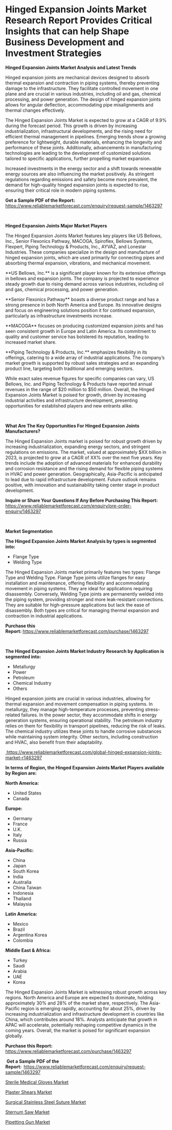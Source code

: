 <p><h1>Hinged Expansion Joints Market Research Report Provides Critical Insights that can help Shape Business Development and Investment Strategies</h1></p><p><strong>Hinged Expansion Joints Market Analysis and Latest Trends</strong></p>
<p><p>Hinged expansion joints are mechanical devices designed to absorb thermal expansion and contraction in piping systems, thereby preventing damage to the infrastructure. They facilitate controlled movement in one plane and are crucial in various industries, including oil and gas, chemical processing, and power generation. The design of hinged expansion joints allows for angular deflection, accommodating pipe misalignments and thermal changes effectively.</p><p>The Hinged Expansion Joints Market is expected to grow at a CAGR of 9.9% during the forecast period. This growth is driven by increasing industrialization, infrastructural developments, and the rising need for efficient thermal management in pipelines. Emerging trends show a growing preference for lightweight, durable materials, enhancing the longevity and performance of these joints. Additionally, advancements in manufacturing technologies are leading to the development of customized solutions tailored to specific applications, further propelling market expansion. </p><p>Increased investments in the energy sector and a shift towards renewable energy sources are also influencing the market positively. As stringent regulations regarding emissions and safety become more prevalent, the demand for high-quality hinged expansion joints is expected to rise, ensuring their critical role in modern piping systems.</p></p>
<p><strong>Get a Sample PDF of the Report:&nbsp;</strong> <a href="https://www.reliablemarketforecast.com/enquiry/request-sample/1463297?utm_campaign=1897&utm_medium=2&utm_source=Github&utm_content=ia&utm_term=09042025&utm_id=hinged-expansion-joints">https://www.reliablemarketforecast.com/enquiry/request-sample/1463297</a></p>
<p>&nbsp;</p>
<p><strong>Hinged Expansion Joints Major Market Players</strong></p>
<p><p>The Hinged Expansion Joints Market features key players like US Bellows, Inc., Senior Flexonics Pathway, MACOGA, Spiroflex, Bellows Systems, Flexpert, Piping Technology & Products, Inc., AYVAZ, and Lonestar Industries. These companies specialize in the design and manufacture of hinged expansion joints, which are used primarily for connecting pipes and absorbing thermal expansion, vibrations, and mechanical movement.</p><p>**US Bellows, Inc.** is a significant player known for its extensive offerings in bellows and expansion joints. The company is projected to experience steady growth due to rising demand across various industries, including oil and gas, chemical processing, and power generation.</p><p>**Senior Flexonics Pathway** boasts a diverse product range and has a strong presence in both North America and Europe. Its innovative designs and focus on engineering solutions position it for continued expansion, particularly as infrastructure investments increase.</p><p>**MACOGA** focuses on producing customized expansion joints and has seen consistent growth in Europe and Latin America. Its commitment to quality and customer service has bolstered its reputation, leading to increased market share.</p><p>**Piping Technology & Products, Inc.** emphasizes flexibility in its offerings, catering to a wide array of industrial applications. The company’s market growth is supported by robust sales strategies and an expanding product line, targeting both traditional and emerging sectors.</p><p>While exact sales revenue figures for specific companies can vary, US Bellows, Inc. and Piping Technology & Products have reported annual revenues in the range of $20 million to $50 million. Overall, the Hinged Expansion Joints Market is poised for growth, driven by increasing industrial activities and infrastructure development, presenting opportunities for established players and new entrants alike.</p></p>
<p>&nbsp;</p>
<p><strong>What Are The Key Opportunities For Hinged Expansion Joints Manufacturers?</strong></p>
<p><p>The Hinged Expansion Joints market is poised for robust growth driven by increasing industrialization, expanding energy sectors, and stringent regulations on emissions. The market, valued at approximately $XX billion in 2023, is projected to grow at a CAGR of XX% over the next five years. Key trends include the adoption of advanced materials for enhanced durability and corrosion resistance and the rising demand for flexible piping systems in HVAC and power generation. Geographically, Asia-Pacific is anticipated to lead due to rapid infrastructure development. Future outlook remains positive, with innovation and sustainability taking center stage in product development.</p></p>
<p><strong>Inquire or Share Your Questions If Any Before Purchasing This Report:</strong> <a href="https://www.reliablemarketforecast.com/enquiry/pre-order-enquiry/1463297?utm_campaign=1897&utm_medium=2&utm_source=Github&utm_content=ia&utm_term=09042025&utm_id=hinged-expansion-joints">https://www.reliablemarketforecast.com/enquiry/pre-order-enquiry/1463297</a></p>
<p>&nbsp;</p>
<p><strong>Market Segmentation</strong></p>
<p><strong>The Hinged Expansion Joints Market Analysis by types is segmented into:</strong></p>
<p><ul><li>Flange Type</li><li>Welding Type</li></ul></p>
<p><p>The Hinged Expansion Joints market primarily features two types: Flange Type and Welding Type. Flange Type joints utilize flanges for easy installation and maintenance, offering flexibility and accommodating movement in piping systems. They are ideal for applications requiring disassembly. Conversely, Welding Type joints are permanently welded into the piping system, providing stronger and more leak-resistant connections. They are suitable for high-pressure applications but lack the ease of disassembly. Both types are critical for managing thermal expansion and contraction in industrial applications.</p></p>
<p><strong>Purchase this Report:&nbsp;</strong><a href="https://www.reliablemarketforecast.com/purchase/1463297?utm_campaign=1897&utm_medium=2&utm_source=Github&utm_content=ia&utm_term=09042025&utm_id=hinged-expansion-joints">https://www.reliablemarketforecast.com/purchase/1463297</a></p>
<p>&nbsp;</p>
<p><strong>The Hinged Expansion Joints Market Industry Research by Application is segmented into:</strong></p>
<p><ul><li>Metallurgy</li><li>Power</li><li>Petroleum</li><li>Chemical Industry</li><li>Others</li></ul></p>
<p><p>Hinged expansion joints are crucial in various industries, allowing for thermal expansion and movement compensation in piping systems. In metallurgy, they manage high-temperature processes, preventing stress-related failures. In the power sector, they accommodate shifts in energy generation systems, ensuring operational stability. The petroleum industry relies on them for flexibility in transport pipelines, reducing the risk of leaks. The chemical industry utilizes these joints to handle corrosive substances while maintaining system integrity. Other sectors, including construction and HVAC, also benefit from their adaptability.</p></p>
<p><a href="https://www.reliablemarketforecast.com/global-hinged-expansion-joints-market-r1463297?utm_campaign=1897&utm_medium=2&utm_source=Github&utm_content=ia&utm_term=09042025&utm_id=hinged-expansion-joints">&nbsp;https://www.reliablemarketforecast.com/global-hinged-expansion-joints-market-r1463297</a></p>
<p><strong>In terms of Region, the Hinged Expansion Joints Market Players available by Region are:</strong></p>
<p>
    <p> <strong> North America: </strong>
        <ul>
            <li>United States</li>
            <li>Canada</li>
        </ul>
        </p> 
    <p> <strong> Europe: </strong>
        <ul>
            <li>Germany</li>
            <li>France</li>
            <li>U.K.</li>
            <li>Italy</li>
            <li>Russia</li>
        </ul>
        </p> 
    <p> <strong> Asia-Pacific: </strong>
        <ul>
            <li>China</li>
            <li>Japan</li>
            <li>South Korea</li>
            <li>India</li>
            <li>Australia</li>
            <li>China Taiwan</li>
            <li>Indonesia</li>
            <li>Thailand</li>
            <li>Malaysia</li>
        </ul>
        </p> 
    <p> <strong> Latin America: </strong>
        <ul>
            <li>Mexico</li>
            <li>Brazil</li>
            <li>Argentina Korea</li>
            <li>Colombia</li>
        </ul>
        </p> 
    <p> <strong> Middle East & Africa: </strong>
        <ul>
            <li>Turkey</li>
            <li>Saudi</li>
            <li>Arabia</li>
            <li>UAE</li>
            <li>Korea</li>
        </ul>
    </p>
    </p>
<p><p>The Hinged Expansion Joints Market is witnessing robust growth across key regions. North America and Europe are expected to dominate, holding approximately 30% and 28% of the market share, respectively. The Asia-Pacific region is emerging rapidly, accounting for about 25%, driven by increasing industrialization and infrastructure development in countries like China, which contributes around 18%. Analysts anticipate that growth in APAC will accelerate, potentially reshaping competitive dynamics in the coming years. Overall, the market is poised for significant expansion globally.</p></p>
<p><strong>Purchase this Report: </strong><a href="https://www.reliablemarketforecast.com/purchase/1463297?utm_campaign=1897&utm_medium=2&utm_source=Github&utm_content=ia&utm_term=09042025&utm_id=hinged-expansion-joints">https://www.reliablemarketforecast.com/purchase/1463297</a></p>
<p>&nbsp;<strong>Get a Sample PDF of the Report:&nbsp;&nbsp;</strong><a href="https://www.reliablemarketforecast.com/enquiry/request-sample/1463297?utm_campaign=1897&utm_medium=2&utm_source=Github&utm_content=ia&utm_term=09042025&utm_id=hinged-expansion-joints">https://www.reliablemarketforecast.com/enquiry/request-sample/1463297</a></p>
<p><strong></strong></p>
<p><p><a href="https://www.linkedin.com/pulse/anticipated-growth-sterile-medical-gloves-market-91-cagr-grpgc?utm_campaign=1897&utm_medium=2&utm_source=Github&utm_content=ia&utm_term=09042025&utm_id=hinged-expansion-joints">Sterile Medical Gloves Market</a></p><p><a href="https://www.linkedin.com/pulse/plaster-shears-market-overview-significant-growth-potential-ogicc?utm_campaign=1897&utm_medium=2&utm_source=Github&utm_content=ia&utm_term=09042025&utm_id=hinged-expansion-joints">Plaster Shears Market</a></p><p><a href="https://www.linkedin.com/pulse/unlocking-insights-surgical-stainless-steel-suture-fambc?utm_campaign=1897&utm_medium=2&utm_source=Github&utm_content=ia&utm_term=09042025&utm_id=hinged-expansion-joints">Surgical Stainless Steel Suture Market</a></p><p><a href="https://www.linkedin.com/pulse/sternum-saw-market-research-report-projected-growth-trajectory-ppdfc?utm_campaign=1897&utm_medium=2&utm_source=Github&utm_content=ia&utm_term=09042025&utm_id=hinged-expansion-joints">Sternum Saw Market</a></p><p><a href="https://www.linkedin.com/pulse/top-reasons-behind-pipetting-gun-market-growth-5-kqwsc?utm_campaign=1897&utm_medium=2&utm_source=Github&utm_content=ia&utm_term=09042025&utm_id=hinged-expansion-joints">Pipetting Gun Market</a></p></p>